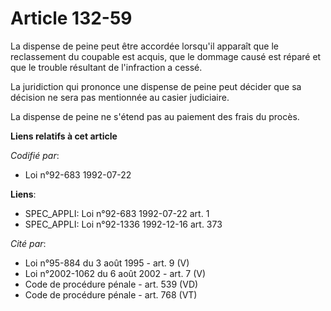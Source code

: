 # Article 132-59

La dispense de peine peut être accordée lorsqu'il apparaît que le reclassement du coupable est acquis, que le dommage causé
est réparé et que le trouble résultant de l'infraction a cessé.

La juridiction qui prononce une dispense de peine peut décider que sa décision ne sera pas mentionnée au casier judiciaire.

La dispense de peine ne s'étend pas au paiement des frais du procès.

**Liens relatifs à cet article**

_Codifié par_:

  - Loi n°92-683 1992-07-22

**Liens**:

  - SPEC_APPLI: Loi n°92-683 1992-07-22 art. 1
  - SPEC_APPLI: Loi n°92-1336 1992-12-16 art. 373

_Cité par_:

  - Loi n°95-884 du 3 août 1995 - art. 9 (V)
  - Loi n°2002-1062 du 6 août 2002 - art. 7 (V)
  - Code de procédure pénale - art. 539 (VD)
  - Code de procédure pénale - art. 768 (VT)
